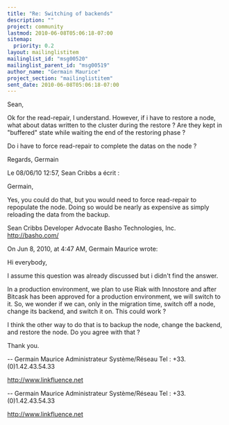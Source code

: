 ```yaml
---
title: "Re: Switching of backends"
description: ""
project: community
lastmod: 2010-06-08T05:06:18-07:00
sitemap:
  priority: 0.2
layout: mailinglistitem
mailinglist_id: "msg00520"
mailinglist_parent_id: "msg00519"
author_name: "Germain Maurice"
project_section: "mailinglistitem"
sent_date: 2010-06-08T05:06:18-07:00
---
```


Sean,

Ok for the read-repair, I understand.
However, if i have to restore a node, what about datas written to the 
cluster during the restore ?
Are they kept in "buffered" state while waiting the end of the restoring 
phase ?

Do i have to force read-repair to complete the datas on the node ?

Regards,
Germain

Le 08/06/10 12:57, Sean Cribbs a écrit :

Germain,

Yes, you could do that, but you would need to force read-repair to repopulate 
the node. Doing so would be nearly as expensive as simply reloading the data 
from the backup.

Sean Cribbs
Developer Advocate
Basho Technologies, Inc.
http://basho.com/

On Jun 8, 2010, at 4:47 AM, Germain Maurice wrote:

Hi everybody,

I assume this question was already discussed but i didn't find the answer.

In a production environment, we plan to use Riak with Innostore and after 
Bitcask has been approved for a production environment, we will switch to it. 
So, we wonder if we can, only in the migration time, switch off a node, change 
its backend,
and switch it on. This could work ?

I think the other way to do that is to backup the node, change the backend, and 
restore the node. Do you agree with that ?

Thank you.

--
Germain Maurice
Administrateur Système/Réseau
Tel : +33.(0)1.42.43.54.33

http://www.linkfluence.net


--
Germain Maurice
Administrateur Système/Réseau
Tel : +33.(0)1.42.43.54.33

http://www.linkfluence.net

